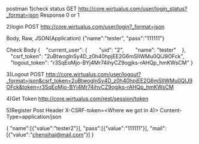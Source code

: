 postman
1)check status GET
http://core.wirtualus.com/user/login_status?_format=json
Response 0 or 1

2)login POST
http://core.wirtualus.com/user/login?_format=json

Body, Raw, JSON(Application)
{"name":"tester", "pass":"111111"}

Check Body
{
   "current_user": {
       "uid": "2",
       "name": "tester"
   },
   "csrf_token": "2uBtwoglnSy4D_z0h40hpjEE2G6mSIIWMu0QIJ9OFck",
   "logout_token": "r3SqEoMjo-BYj4Mr74ihyCZ9ogjks-rAHQp_hmKWsCM"
}

3)Logout POST
http://core.wirtualus.com/user/logout?_format=json&csrf_token=2uBtwoglnSy4D_z0h40hpjEE2G6mSIIWMu0QIJ9OFck&token=r3SqEoMjo-BYj4Mr74ihyCZ9ogjks-rAHQp_hmKWsCM

4)Get Token http://core.wirtualus.com/rest/session/token


5)Register Post
Header
X-CSRF-token=<Where we got in 4)>
Content-Type=application/json

{
"name":[{"value":"tester2"}],
"pass":[{"value":"111111"}],
"mail":[{"value":"chensihai@mail.com"}]
}

